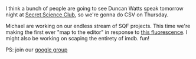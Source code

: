 I think a bunch of people are going to see Duncan Watts speak tomorrow night at [Secret Science Club](http://secretscienceclub.blogspot.com/), so we're gonna do CSV on Thursday.  

Michael are working on our endless stream of SQF projects.  This time we're making the first ever "map to the editor" in response to [this fluorescence](http://project.wnyc.org/stop-frisk-guns/).  I might also be working on scaping the entirety of imdb. fun!

PS: join our [google group](http://bit.ly/Nmchsj)